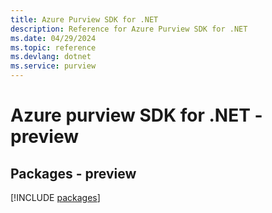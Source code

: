 ```yaml
---
title: Azure Purview SDK for .NET
description: Reference for Azure Purview SDK for .NET
ms.date: 04/29/2024
ms.topic: reference
ms.devlang: dotnet
ms.service: purview
---
```

# Azure purview SDK for .NET - preview
## Packages - preview
[!INCLUDE [packages](purview-index.md)]